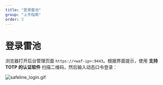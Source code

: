 ```yaml
---
title: "登录雷池"
group: "上手指南"
order: 3
---
```


# 登录雷池

浏览器打开后台管理页面 `https://<waf-ip>:9443`。根据界面提示，使用 **支持 TOTP 的认证软件** 扫描二维码，然后输入动态口令登录：

![safeline_login.gif](https://ctstack-oss.oss-cn-beijing.aliyuncs.com/veinmind/safeline-assets/safeline_login.gif)
